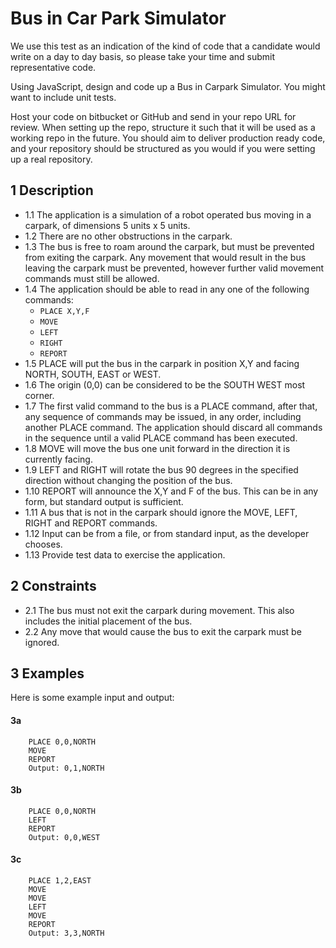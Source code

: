 # Bus in Car Park Simulator

We use this test as an indication of the kind of code that a candidate would write on a day to
day basis, so please take your time and submit representative code.

Using JavaScript, design and code up a Bus in Carpark Simulator. You might want to include
unit tests.

Host your code on bitbucket or GitHub and send in your repo URL for review. When setting
up the repo, structure it such that it will be used as a working repo in the future. You should
aim to deliver production ready code, and your repository should be structured as you would
if you were setting up a real repository.

## 1 Description

  - 1.1 The application is a simulation of a robot operated bus moving in a carpark, of dimensions 5 units x 5 units.
  - 1.2 There are no other obstructions in the carpark.
  - 1.3 The bus is free to roam around the carpark, but must be prevented from exiting the
carpark. Any movement that would result in the bus leaving the carpark must be
prevented, however further valid movement commands must still be allowed.
  - 1.4 The application should be able to read in any one of the following commands:
    - `PLACE X,Y,F`
    - `MOVE`
    - `LEFT`
    - `RIGHT`
    - `REPORT`
  - 1.5 PLACE will put the bus in the carpark in position X,Y and facing NORTH, SOUTH,
EAST or WEST.
  - 1.6 The origin (0,0) can be considered to be the SOUTH WEST most corner.
  - 1.7 The first valid command to the bus is a PLACE command, after that, any sequence of
commands may be issued, in any order, including another PLACE command. The
application should discard all commands in the sequence until a valid PLACE
command has been executed.
  - 1.8 MOVE will move the bus one unit forward in the direction it is currently facing.
  - 1.9 LEFT and RIGHT will rotate the bus 90 degrees in the specified direction without
changing the position of the bus.
  - 1.10 REPORT will announce the X,Y and F of the bus. This can be in any form, but
standard output is sufficient.
  - 1.11 A bus that is not in the carpark should ignore the MOVE, LEFT, RIGHT and REPORT
commands.
  - 1.12 Input can be from a file, or from standard input, as the developer chooses.
  - 1.13 Provide test data to exercise the application.

## 2 Constraints

  - 2.1 The bus must not exit the carpark during movement. This also includes the initial
placement of the bus.
  - 2.2 Any move that would cause the bus to exit the carpark must be ignored.

## 3 Examples

Here is some example input and output:

#### 3a
        PLACE 0,0,NORTH
        MOVE
        REPORT
        Output: 0,1,NORTH

#### 3b
        PLACE 0,0,NORTH
        LEFT
        REPORT
        Output: 0,0,WEST

#### 3c
        PLACE 1,2,EAST
        MOVE
        MOVE
        LEFT
        MOVE
        REPORT
        Output: 3,3,NORTH
